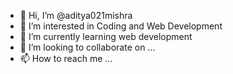 - 👋 Hi, I’m @aditya021mishra
- 👀 I’m interested in Coding and Web Development
- 🌱 I’m currently learning web development
- 💞️ I’m looking to collaborate on ...
- 📫 How to reach me ...

<!---
aditya021mishra/aditya021mishra is a ✨ special ✨ repository because its `README.md` (this file) appears on your GitHub profile.
You can click the Preview link to take a look at your changes.
--->
